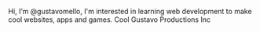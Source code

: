 Hi, I’m @gustavomello, I'm interested in learning web development to make cool websites, apps and games. Cool Gustavo Productions Inc

